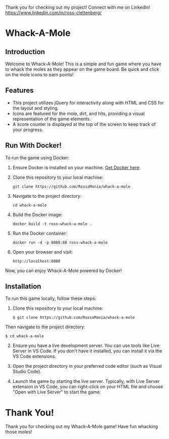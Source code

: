 Thank you for checking out my project! Connect with me on LinkedIn! https://www.linkedin.com/in/ross-clettenberg/

# Whack-A-Mole

## Introduction

Welcome to Whack-A-Mole! This is a simple and fun game where you have to whack the moles as they appear on the game board. Be quick and click on the mole icons to earn points!

## Features

- This project utilizes jQuery for interactivity along with HTML and CSS for the layout and styling.
- Icons are featured for the mole, dirt, and hits, providing a visual representation of the game elements.
- A score counter is displayed at the top of the screen to keep track of your progress.

## Run With Docker!

To run the game using Docker:

1. Ensure Docker is installed on your machine. [Get Docker here](https://www.docker.com/).

2. Clone this repository to your local machine:
   ```
   git clone https://github.com/RossaMania/whack-a-mole
   ```

3. Navigate to the project directory:

   ```
   cd whack-a-mole
   ```

4. Build the Docker image:

   ```
   docker build -t ross-whack-a-mole .
   ```

5. Run the Docker container:

   ```
   docker run -d -p 8080:80 ross-whack-a-mole
   ```

6. Open your browser and visit:

   ```
   http://localhost:8080
   ```
Now, you can enjoy Whack-A-Mole powered by Docker!

## Installation

To run this game locally, follow these steps:

1. Clone this repository to your local machine:
   ```
   $ git clone https://github.com/RossaMania/whack-a-mole
   ```
Then navigate to the project directory:

   ```
   $ cd whack-a-mole
   ```

2. Ensure you have a live development server. You can use tools like Live Server in VS Code. If you don't have it installed, you can install it via the VS Code extensions.

3. Open the project directory in your preferred code editor (such as Visual Studio Code).

4. Launch the game by starting the live server. Typically, with Live Server extension in VS Code, you can right-click on your HTML file and choose "Open with Live Server" to start the game.


# Thank You!

Thank you for checking out my Whack-A-Mole game! Have fun whacking those moles!
